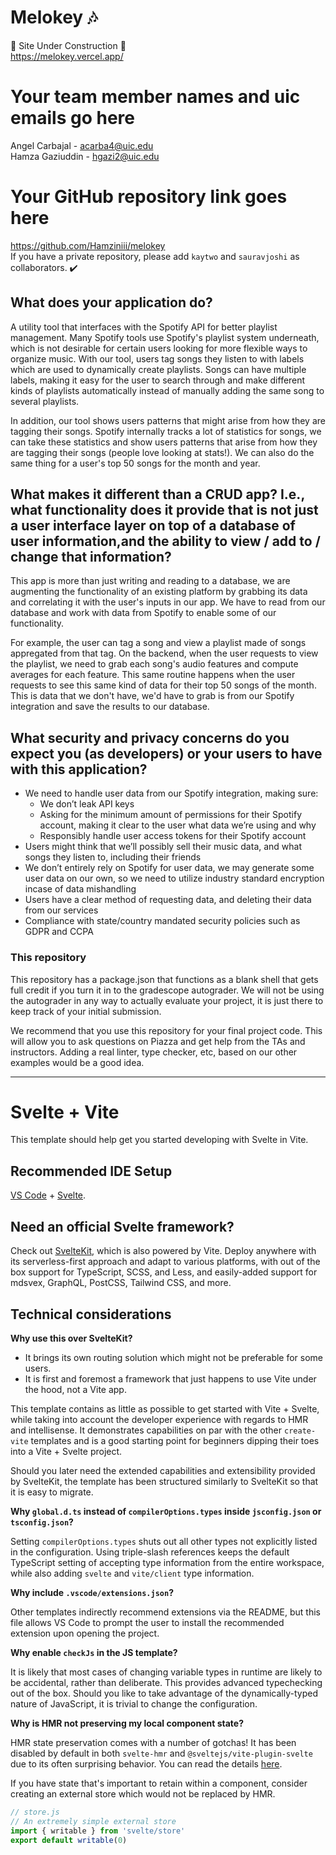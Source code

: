 # Melokey 🎶
🚧 Site Under Construction 🚧 <br>
https://melokey.vercel.app/

# Your team member names and uic emails go here
Angel Carbajal - acarba4@uic.edu <br>
Hamza Gaziuddin - hgazi2@uic.edu


# Your GitHub repository link goes here
https://github.com/Hamziniii/melokey <br>
If you have a private repository, please add `kaytwo` and `sauravjoshi` as collaborators. ✔️


## What does your application do?
A utility tool that interfaces with the Spotify API for better playlist management. Many Spotify tools use Spotify's playlist system underneath, which is not desirable for certain users looking for more flexible ways to organize music. With our tool, users tag songs they listen to with labels which are used to dynamically create playlists. Songs can have multiple labels, making it easy for the user to search through and make different kinds of playlists automatically instead of manually adding the same song to several playlists.

In addition, our tool shows users patterns that might arise from how they are tagging their songs. Spotify internally tracks a lot of statistics for songs, we can take these statistics and show users patterns that arise from how they are tagging their songs (people love looking at stats!). We can also do the same thing for a user's top 50 songs for the month and year.


## What makes it different than a CRUD app? I.e., what functionality does it provide that is not just a user interface layer on top of a database of user information,and the ability to view / add to / change that information?
This app is more than just writing and reading to a database, we are augmenting the functionality of an existing platform by grabbing its data and correlating it with the user's inputs in our app. We have to read from our database and work with data from Spotify to enable some of our functionality. 

For example, the user can tag a song and view a playlist made of songs appregated from that tag. On the backend, when the user requests to view the playlist, we need to grab each song's audio features and compute averages for each feature.
This same routine happens when the user requests to see this same kind of data for their top 50 songs of the month. This is data that we don't have, we'd have to grab is from our Spotify integration and save the results to our database.

## What security and privacy concerns do you expect you (as developers) or your users to have with this application?
- We need to handle user data from our Spotify integration, making sure:
  - We don’t leak API keys
  - Asking for the minimum amount of permissions for their Spotify account, making it clear to the user what data we’re using and why
  - Responsibly handle user access tokens for their Spotify account
- Users might think that we’ll possibly sell their music data, and what songs they listen to, including their friends
- We don’t entirely rely on Spotify for user data, we may generate some user data on our own, so we need to utilize industry standard encryption incase of data mishandling
- Users have a clear method of requesting data, and deleting their data from our services
- Compliance with state/country mandated security policies such as GDPR and CCPA


### This repository

This repository has a package.json that functions as a blank shell that gets full credit if you turn it in to the gradescope autograder. We will not be using the autograder in any way to actually evaluate your project, it is just there to keep track of your initial submission.

We recommend that you use this repository for your final project code. This will allow you to ask questions on Piazza and get help from the TAs and instructors. Adding a real linter, type checker, etc, based on our other examples would be a good idea.


-----------------
# Svelte + Vite

This template should help get you started developing with Svelte in Vite.

## Recommended IDE Setup

[VS Code](https://code.visualstudio.com/) + [Svelte](https://marketplace.visualstudio.com/items?itemName=svelte.svelte-vscode).

## Need an official Svelte framework?

Check out [SvelteKit](https://github.com/sveltejs/kit#readme), which is also powered by Vite. Deploy anywhere with its serverless-first approach and adapt to various platforms, with out of the box support for TypeScript, SCSS, and Less, and easily-added support for mdsvex, GraphQL, PostCSS, Tailwind CSS, and more.

## Technical considerations

**Why use this over SvelteKit?**

- It brings its own routing solution which might not be preferable for some users.
- It is first and foremost a framework that just happens to use Vite under the hood, not a Vite app.

This template contains as little as possible to get started with Vite + Svelte, while taking into account the developer experience with regards to HMR and intellisense. It demonstrates capabilities on par with the other `create-vite` templates and is a good starting point for beginners dipping their toes into a Vite + Svelte project.

Should you later need the extended capabilities and extensibility provided by SvelteKit, the template has been structured similarly to SvelteKit so that it is easy to migrate.

**Why `global.d.ts` instead of `compilerOptions.types` inside `jsconfig.json` or `tsconfig.json`?**

Setting `compilerOptions.types` shuts out all other types not explicitly listed in the configuration. Using triple-slash references keeps the default TypeScript setting of accepting type information from the entire workspace, while also adding `svelte` and `vite/client` type information.

**Why include `.vscode/extensions.json`?**

Other templates indirectly recommend extensions via the README, but this file allows VS Code to prompt the user to install the recommended extension upon opening the project.

**Why enable `checkJs` in the JS template?**

It is likely that most cases of changing variable types in runtime are likely to be accidental, rather than deliberate. This provides advanced typechecking out of the box. Should you like to take advantage of the dynamically-typed nature of JavaScript, it is trivial to change the configuration.

**Why is HMR not preserving my local component state?**

HMR state preservation comes with a number of gotchas! It has been disabled by default in both `svelte-hmr` and `@sveltejs/vite-plugin-svelte` due to its often surprising behavior. You can read the details [here](https://github.com/sveltejs/svelte-hmr/tree/master/packages/svelte-hmr#preservation-of-local-state).

If you have state that's important to retain within a component, consider creating an external store which would not be replaced by HMR.

```js
// store.js
// An extremely simple external store
import { writable } from 'svelte/store'
export default writable(0)
```
